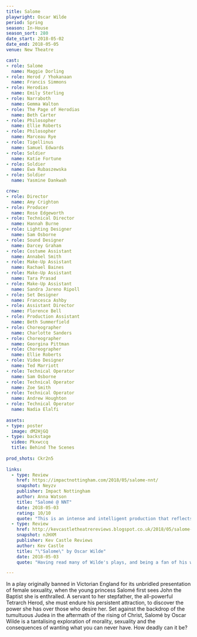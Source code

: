 ```yaml
---
title: Salome
playwright: Oscar Wilde
period: Spring
season: In-House
season_sort: 280
date_start: 2018-05-02
date_end: 2018-05-05
venue: New Theatre

cast:
- role: Salome
  name: Maggie Dorling
- role: Herod / Yhokanaan
  name: Francis Simmons
- role: Herodias
  name: Emily Sterling
- role: Narraboth
  name: Gemma Walton
- role: The Page of Herodias
  name: Beth Carter
- role: Philosopher
  name: Ellie Roberts
- role: Philosopher
  name: Marceau Rye
- role: Tigellinus
  name: Samuel Edwards
- role: Soldier
  name: Katie Fortune
- role: Soldier
  name: Ewa Rubaszewska
- role: Soldier
  name: Yasmine Dankwah

crew:
- role: Director
  name: Amy Crighton
- role: Producer
  name: Rose Edgeworth
- role: Technical Director
  name: Hannah Burne
- role: Lighting Designer
  name: Sam Osborne
- role: Sound Designer
  name: Darcey Graham
- role: Costume Assistant
  name: Annabel Smith
- role: Make-Up Assistant
  name: Rachael Baines
- role: Make-Up Assistant
  name: Tara Prasad
- role: Make-Up Assistant
  name: Sandra Jareno Ripoll
- role: Set Designer
  name: Francesca Ashby
- role: Assistant Director
  name: Florence Bell
- role: Production Assistant
  name: Beth Summerfield
- role: Choreographer
  name: Charlotte Sanders
- role: Choreographer
  name: Georgina Pittman
- role: Choreographer
  name: Ellie Roberts
- role: Video Designer
  name: Ted Marriott
- role: Technical Operator
  name: Sam Osborne
- role: Technical Operator
  name: Zoe Smith
- role: Technical Operator
  name: Andrew Houghton
- role: Technical Operator
  name: Nadia Elalfi
  
assets:
- type: poster
  image: dM2HjGQ
- type: backstage
  video: Pkxwccq
  title: Behind The Scenes
  
prod_shots: Ckr2n5
  
links:
  - type: Review
    href: https://impactnottingham.com/2018/05/salome-nnt/
    snapshot: Neyzv
    publisher: Impact Nottingham
    author: Anna Watson
    title: "Salomé @ NNT"
    date: 2018-05-03
    rating: 10/10
    quote: "This is an intense and intelligent production that reflects both the tragedy and progressiveness of Wilde’s work."
  - type: Review
    href: http://kevcastletheatrereviews.blogspot.co.uk/2018/05/salome-by-oscar-wilde-nottingham-new.html
    snapshot: nJHXM
    publisher: Kev Castle Reviews
    author: Kev Castle
    title: "\"Salome\" by Oscar Wilde"
    date: 2018-05-03
    quote: "Having read many of Wilde's plays, and being a fan of his wit, this play is a nice change from the comedy in his other plays, and I was so pleased that NNT decided to choose this one to perform, plus it's another one ticked off the list of plays I'd not seen before."

---
```


In a play originally banned in Victorian England for its unbridled presentation of female sexuality, when the young princess Salomé first sees John the Baptist she is enthralled. A servant to her stepfather, the all-powerful Tetrarch Herod, she must endure his persistent attraction, to discover the power she has over those who desire her. Set against the backdrop of the tumultuous Judea in the aftermath of the rising of Christ, Salomé by Oscar Wilde is a tantalising exploration of morality, sexuality and the consequences of wanting what you can never have. How deadly can it be?

